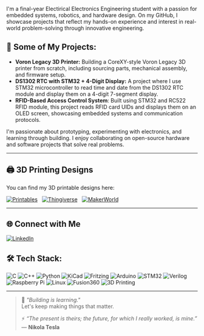 

I'm a final-year Electirical Electronics Engineering student with a passion for embedded systems, robotics, and hardware design. On my GitHub, I showcase projects that reflect my hands-on experience and interest in real-world problem-solving through innovative engineering.

## 🚀 Some of My Projects:
- **Voron Legacy 3D Printer:** Building a CoreXY-style Voron Legacy 3D printer from scratch, including sourcing parts, mechanical assembly, and firmware setup.
- **DS1302 RTC with STM32 + 4-Digit Display:** A project where I use STM32 microcontroller to read time and date from the DS1302 RTC module and display them on a 4-digit 7-segment display.
- **RFID-Based Access Control System**: Built using STM32 and RC522 RFID module, this project reads RFID card UIDs and displays them on an OLED screen, showcasing embedded systems and communication protocols.
 
I'm passionate about prototyping, experimenting with electronics, and learning through building. I enjoy collaborating on open-source hardware and software projects that solve real problems.

---
## 🖨️ 3D Printing Designs

You can find my 3D printable designs here:

[![Printables](https://img.shields.io/badge/Printables-ffb600?style=flat-square&logo=printables&logoColor=white)](https://www.printables.com/@TRexCreator_2259251)
&nbsp;
[![Thingiverse](https://img.shields.io/badge/Thingiverse-0a65ff?style=flat-square&logo=thingiverse&logoColor=white)](https://www.thingiverse.com/t-rexcreator/designs)
&nbsp;
[![MakerWorld](https://img.shields.io/badge/MakerWorld-00BFFF?style=flat-square&logo=data:image/png;base64,iVBORw0KGgoAAAANSUhEUgAAABAAAAAQCAMAAAAoLQ9TAAAAV1BMVEUAAABtbW3///9gYGCjo6Ozs7PV1dWxsbHIyMiRkZGLi4uhoaGCgoKXl5e4uLh9fX3Hx8c8PDzg4ODv7+/X19e+vr6amprBwcHAwMCRkZFkZGTa2tpLS0vZ+TUnAAAAC3RSTlMAEBAgMCcnNjs9gsClAAAAZUlEQVQY023P2xKDIAxAUQfBTALYgP7/V7uhO0gUl0zPOE9UMYw2VJ5MD8TLB97jFyWgVah07+I11yUagHx9p27LKc1KXu63UGrzC/9vT+KeOhGMwBmn8C7XICzvq7ex9PZUP3+GEU5Hr5znTNVvAAAAAElFTkSuQmCC&logoColor=white)](https://makerworld.com/en/@T_RexCreator)


---

## 🌐 Connect with Me

 [![LinkedIn](https://img.shields.io/badge/LinkedIn-%230077B5.svg?logo=linkedin&logoColor=white)](https://www.linkedin.com/in/hüseyin-karabulut-131863252/)


## 🛠 Tech Stack:

![C](https://img.shields.io/badge/-C-00599C?style=flat&logo=c)
![C++](https://img.shields.io/badge/-C++-00599C?style=flat&logo=c%2B%2B)
![Python](https://img.shields.io/badge/-Python-3776AB?style=flat&logo=python)
![KiCad](https://img.shields.io/badge/-KiCad-314CB5?style=flat&logo=kicad)
![Fritzing](https://img.shields.io/badge/-Fritzing-E74C3C?style=flat&logo=fritzing)
![Arduino](https://img.shields.io/badge/-Arduino-00979D?style=flat&logo=arduino)
![STM32](https://img.shields.io/badge/-STM32-03234B?style=flat)
![Verilog](https://img.shields.io/badge/-Verilog-CC0033?style=flat)
![Raspberry Pi](https://img.shields.io/badge/-Raspberry%20Pi-C51A4A?style=flat&logo=raspberry-pi)
![Linux](https://img.shields.io/badge/-Linux-FCC624?style=flat&logo=linux)
![Fusion360](https://img.shields.io/badge/-Fusion360-FF6C37?style=flat)
![3D Printing](https://img.shields.io/badge/-3D%20Printing-FFDD00?style=flat)

---

> 📌 *"Building is learning."*  
> Let's keep making things that matter.
> 
> ⚡ *“The present is theirs; the future, for which I really worked, is mine.”*  
> — **Nikola Tesla**



